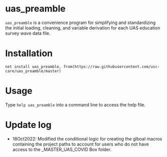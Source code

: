 # uas_preamble

`uas_preamble` is a convenience program for simplifying and standardizing the initial loading, cleaning, and variable derivation for each UAS education survey wave data file.

# Installation
`net install uas_preamble, from(https://raw.githubusercontent.com/usc-care/uas_preamble/master)`

# Usage
Type `help uas_preamble` into a command line to access the help file.

# Update log

- 18Oct2022: Modified the conditional logic for creating the glboal macros containing the project paths to account for users who do not have access to the _MASTER_UAS_COVID Box folder.
